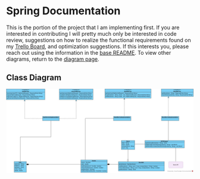 # Spring Documentation
This is the portion of the project that I am implementing first. If you are interested in contributing I will pretty much only be interested in code review, suggestions on how to realize the functional requirements found on my [Trello Board](https://trello.com/b/uBXwmjyn/investmentproject-trello), and optimization suggestions. If this interests you, please reach out using the information in the [base README](https://github.com/OWurst/PortfolioProject/tree/main#readme). To view other diagrams, return to the [diagram page](https://github.com/OWurst/PortfolioProject/tree/main/Diagrams#readme).
## Class Diagram
![Class Diagram](https://github.com/OWurst/PortfolioProject/blob/main/Diagrams/SpringDocumentation/Spring%20Server%20Class%20Diagram.jpg)
